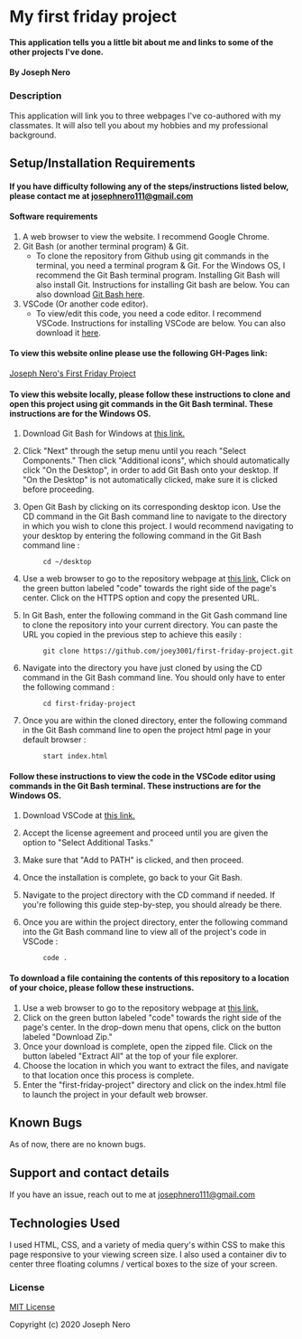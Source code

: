 # My first friday project

#### This application tells you a little bit about me and links to some of the other projects I've done. 

#### By Joseph Nero 

### Description

This application will link you to three webpages I've co-authored with my classmates. It will also tell you about my hobbies and my professional background. 

## Setup/Installation Requirements
#### If you have difficulty following any of the steps/instructions listed below, please contact me at josephnero111@gmail.com 

#### Software requirements 

1. A web browser to view the website. I recommend Google Chrome.
2. Git Bash (or another terminal program) & Git.
    - To clone the repository from Github using git commands in the terminal, you need a terminal program & Git. For the Windows OS, I recommend the Git Bash terminal program. Installing Git Bash will also install Git. Instructions for installing Git bash are below.  You can also download [Git Bash here](https://gitforwindows.org/). 
3. VSCode (Or another code editor). 
    - To view/edit this code, you need a code editor. I recommend VSCode. Instructions for installing VSCode are below. You can also download it [here](https://code.visualstudio.com/). 

#### To view this website online please use the following GH-Pages link: 

[Joseph Nero's First Friday Project](https://joey3001.github.io/first-friday-project/)

#### To view this website locally, please follow these instructions to clone and open this project using git commands in the Git Bash terminal. These instructions are for the Windows OS. 

1. Download Git Bash for Windows at [this link.](https://gitforwindows.org/)
2. Click "Next" through the setup menu until you reach "Select Components." Then click "Additional icons", which should automatically click "On the Desktop", in order to add Git Bash onto your desktop. If "On the Desktop" is not automatically clicked, make sure it is clicked before proceeding. 
3. Open Git Bash by clicking on its corresponding desktop icon. Use the CD command in the Git Bash command line to navigate to the directory in which you wish to clone this project. I would recommend navigating to your desktop by entering the following command in the Git Bash command line : 

            cd ~/desktop 

4. Use a web browser to go to the repository webpage at [this link.](https://github.com/joey3001/first-friday-project) Click on the green button labeled "code" towards the right side of the page's center. Click on the HTTPS option and copy the presented URL. 
5. In Git Bash, enter the following command in the Git Gash command line to clone the repository into your current directory. You can paste the URL you copied in the previous step to achieve this easily : 

            git clone https://github.com/joey3001/first-friday-project.git

6. Navigate into the directory you have just cloned by using the CD command in the Git Bash command line. You should only have to enter the following command : 

            cd first-friday-project 

7. Once you are within the cloned directory, enter the following command in the Git Bash command line to open the project html page in your default browser : 

            start index.html 

#### Follow these instructions to view the code in the VSCode editor using commands in the Git Bash terminal. These instructions are for the Windows OS. 

1. Download VSCode at [this link.](https://code.visualstudio.com/)
2. Accept the license agreement and proceed until you are given the option to "Select Additional Tasks."
3. Make sure that "Add to PATH" is clicked, and then proceed. 
4. Once the installation is complete, go back to your Git Bash. 
5. Navigate to the project directory with the CD command if needed. If you're following this guide step-by-step, you should already be there. 
6. Once you are within the project directory, enter the following command into the Git Bash command line to view all of the project's code in VSCode : 

            code . 

#### To download a file containing the contents of this repository to a location of your choice, please follow these instructions. 

1. Use a web browser to go to the repository webpage at [this link.](https://github.com/joey3001/first-friday-project)
2. Click on the green button labeled "code" towards the right side of the page's center. In the drop-down menu that opens, click on the button labeled "Download Zip."
3. Once your download is complete, open the zipped file. Click on the button labeled "Extract All" at the top of your file explorer. 
4. Choose the location in which you want to extract the files, and navigate to that location once this process is complete. 
5. Enter the "first-friday-project" directory and click on the index.html file to launch the project in your default web browser. 

## Known Bugs

As of now, there are no known bugs. 

## Support and contact details

If you have an issue, reach out to me at josephnero111@gmail.com

## Technologies Used

I used HTML, CSS, and a variety of media query's within CSS to make this page responsive to your viewing screen size. I also used a container div to center three floating columns / vertical boxes to the size of your screen. 

### License

[MIT License](https://choosealicense.com/licenses/mit/)

Copyright (c) 2020 Joseph Nero 
